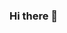### Hi there 👋

<!--
**Amna25/Amna25** is a ✨ _special_ ✨ repository because its `README.md` (this file) appears on your GitHub profile.

Here are some ideas to get you started:

- 🔭 I’m currently student at CodeClan ...
- 🌱 I’m currently learning Software Development...
- ⚡ Fun fact: I speak three languages every day and can read Arabic as a fourth language...

[![Anurag's GitHub stats](https://github-readme-stats.vercel.app/api?username=Amna25/Amna25)](https://github.com/anuraghazra/github-readme-stats)
![Anurag's GitHub stats](https://github-readme-stats.vercel.app/api?username=Amna25/Amna25&show_icons=true)
![Anurag's GitHub stats](https://github-readme-stats.vercel.app/api?username=Amna25/Amna25&show_icons=true&theme=radical)
&bg_color=DEG,COLOR1,COLOR2,COLOR3...COLOR10
[![Readme Card](https://github-readme-stats.vercel.app/api/pin/?username=Amna25/Amna25&repo=github-readme-stats)](https://github.com/anuraghazra/github-readme-stats)
